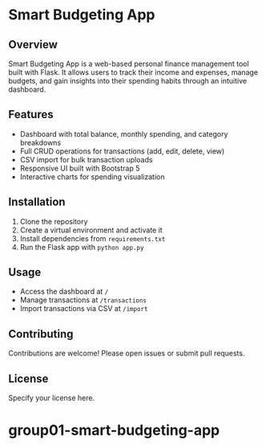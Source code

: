 # Smart Budgeting App

## Overview
Smart Budgeting App is a web-based personal finance management tool built with Flask. It allows users to track their income and expenses, manage budgets, and gain insights into their spending habits through an intuitive dashboard.

## Features
- Dashboard with total balance, monthly spending, and category breakdowns
- Full CRUD operations for transactions (add, edit, delete, view)
- CSV import for bulk transaction uploads
- Responsive UI built with Bootstrap 5
- Interactive charts for spending visualization

## Installation
1. Clone the repository
2. Create a virtual environment and activate it
3. Install dependencies from `requirements.txt`
4. Run the Flask app with `python app.py`

## Usage
- Access the dashboard at `/`
- Manage transactions at `/transactions`
- Import transactions via CSV at `/import`

## Contributing
Contributions are welcome! Please open issues or submit pull requests.

## License
Specify your license here.
# group01-smart-budgeting-app
